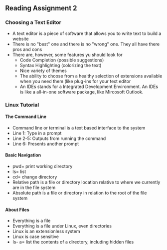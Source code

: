 ## Reading Assignment 2

### Choosing a Text Editor
 - A text editor is a piece of software that allows you to write text to build a website
- There is no "best" one and there is no "wrong" one. They all have there pros and cons
- There are, however, some features yu should look for
    - Code Completion (possible suggestions)
    - Syntax Highlighting (colorizing the text)
    - Nice variety of themes
    - The ability to choose from a healthy selection of extensions available when you need them (like plug-ins for your text editor
     - An IDEs stands for a Integrated Development Environment. An IDEs is like a all-in-one software package, like Mircosoft Outlook. 

### Linux Tutorial 
#### The Command Line
- Command line or terminal is a text based interface to the system
- Line 1: Type in a prompt
- Line 2-5: Outputs from running the command
- Line 6: Presents another prompt

#### Basic Navigation
- pwd= print working directory
- ls= list
- cd= change directory
- Relative path is a file or directory location relative to where we currently are in the file system
- Absolute path is a file or directory in relation to the root of the file system

#### About Files
- Everything is a file
- Everything is a file under Linux, even directories 
- Linux is an extensionless system 
- Linux is case sensitive
- Is- a= list the contents of a directory, including hidden files 
